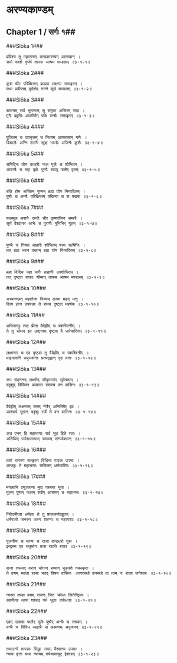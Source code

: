 अरण्यकाण्डम्
===============================


## Chapter 1  / सर्गः १##


###Slōka 1###


    प्रविश्य तु महारण्यम् दण्डकारण्यम् आत्मवान् ।
    रामो ददर्श दुर्धर्ष तापस आश्रम मण्डलम् ॥३-१-१॥


###Slōka 2###


    कुश चीर परिक्षिप्तम् ब्राह्म्या लक्ष्म्या समावृतम् ।
    यथा प्रदीप्तम् दुर्दर्शम् गगने सूर्य मण्डलम् ॥३-१-२॥


###Slōka 3###


    शरण्यम् सर्व भूतानाम् सु संमृष्ट अजिरम् सदा ।
    मृगैः बहुभिः आकीर्णम् पक्षि सन्घैः समावृतम् ॥३-१-३॥


###Slōka 4###


    पूजितम् च उपनृत्तम् च नित्यम् अप्सरसाम् गणैः ।
    विशालैः अग्नि शरणैः स्रुक् भाण्डैः अजिनैः कुशैः ॥३-१-४॥


###Slōka 5###


    समिद्भिः तोय कलशैः फल मूलैः च शोभितम् ।
    आरण्यैः च महा वृक्षैः पुण्यैः स्वादु फलैर् वृतम् ॥३-१-५॥


###Slōka 6###


    बलि होम अर्चितम् पुण्यम् ब्रह्म घोष निनादितम् ।
    पुष्पैः च अन्यैः परिक्षिप्तम् पद्मिन्या च स पद्मया ॥३-१-६॥


###Slōka 7###


    फलमूल अशनैः दान्तैः चीर कृष्णाजिन अम्बरैः ।
    सूर्य वैश्वानर आभैः च पुराणैः मुनिभिर् युतम् ॥३-१-७॥


###Slōka 8###


    पुण्यैः च नियत आहारैः शोभितम् परम ऋषिभिः ।
    तत् ब्रह्म भवन प्रख्यम् ब्रह्म घोष निनादितम् ॥३-१-८॥


###Slōka 9###


    ब्रह्म विद्भिः महा भागैः ब्राह्मणैः उपशोभितम् ।
    तत् दृष्ट्वा राघवः श्रीमान् तापस आश्रम मण्डलम् ॥३-१-९॥


###Slōka 10###


    अभ्यगच्छत् महातेजा विज्यम् कृत्वा महद् धनुः ।
    दिव्य ज्ञान उपपन्नाः ते रामम् दृष्ट्वा महर्षयः ॥३-१-१०॥


###Slōka 11###


    अभिजग्मुः तदा प्रीता वैदेहीम् च यशस्विनीम् ।
    ते तु सोमम् इव उद्यन्तम् दृष्ट्वा वै धर्मचारिणम् ॥३-१-११॥


###Slōka 12###


    लक्ष्मणम् च एव दृष्ट्वा तु वैदेहीम् च यशश्विनीम् ।
    मङ्गलानि प्रयुञ्जानाः प्रत्यगृह्णान् दृढ व्रताः ॥३-१-१२॥


###Slōka 13###


    रूप संहननम् लक्ष्मीम् सौकुमार्यम् सुवेषताम् ।
    ददृशुर् विस्मित आकारा रामस्य वन वासिनः ॥३-१-१३॥


###Slōka 14###


    वैदेहीम् लक्ष्मणम् रामम् नेत्रैर् अनिमिषैर् इव ।
    आश्चर्य भूतान् ददृशुः सर्वे ते वन वासिनः ॥३-१-१४॥


###Slōka 15###


    अत्र एनम् हि महाभागाः सर्व भूत हिते रताः ।
    अतिथिम् पर्णशालायाम् राघवम् संन्यवेशयन् ॥३-१-१५॥


###Slōka 16###


    ततो रामस्य सत्कृत्य विधिना पावक उपमाः ।
    आजह्रुः ते महाभागाः सलिलम् धर्मचारिणः ॥३-१-१६॥


###Slōka 17###


    मंगलानि प्रयुञ्जाना मुदा परमया युता ।
    मूलम् पुष्पम् फलम् सर्वम् आश्रमम् च महात्मनः ॥३-१-१७॥


###Slōka 18###


    निवेदयीत्वा धर्मज्ञाः ते तु प्रांजलयोऽब्रुवन् ।
    धर्मपालो जनस्य अस्य शरण्यः च महायशाः ॥३-१-१८॥


###Slōka 19###


    पूजनीयः च मान्यः च राजा दण्डधरो गुरुः ।
    इन्द्रस्य एव चतुर्भागः प्रजा रक्षति राघव ॥३-१-१९॥


###Slōka 20###


    राजा तस्माद् वरान् भोगान् रम्यान् भुङ्क्ते नमस्कृतः ।
    ते वयम् भवता रक्ष्या भवद् विषय वासिनः ।नगरस्थो वनस्थो वा त्वम् नः राजा जनेश्वरः ॥३-१-२०॥


###Slōka 21###


    न्यस्त दण्डा वयम् राजन् जित क्रोधा जितेन्द्रियाः ।
    रक्षणीयाः त्वया शश्वद् गर्भ भूताः तपोधनाः ॥३-१-२१॥


###Slōka 22###


    एवम् उक्त्वा फलैर् मूलैः पुष्पैर् अन्यैः च राघवम् ।
    वन्यैः च विविध आहारैः स लक्ष्मणम् अपूजयन् ॥३-१-२२॥


###Slōka 23###


    तथाऽन्ये तापसाः सिद्धा रामम् वैश्वानर उपमाः ।
    न्याय वृत्ता यथा न्यायम् तर्पयामासुर् ईश्वरम् ॥३-१-२३॥


